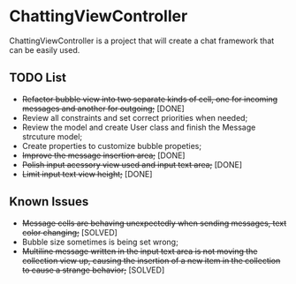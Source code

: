 # ChattingViewController
ChattingViewController is a project that will create a chat framework that can be easily used.

## TODO List

 - ~~Refactor bubble view into two separate kinds of cell, one for incoming messages and another for outgoing;~~ [DONE]
 - Review all constraints and set correct priorities when needed;
 - Review the model and create User class and finish the Message strcuture model;
 - Create properties to customize bubble propeties;
 - ~~Improve the message insertion area;~~ [DONE]
 - ~~Polish input acessory view used and input text area;~~ [DONE]
 - ~~Limit input text view height;~~ [DONE]

## Known Issues

 - ~~Message cells are behaving unexpectedly when sending messages, text color changing;~~ [SOLVED]
 - Bubble size sometimes is being set wrong;
 - ~~Multiline message written in the input text area is not moving the collection view up, causing the insertion of a new item in the collection to cause a strange behavior;~~ [SOLVED]
